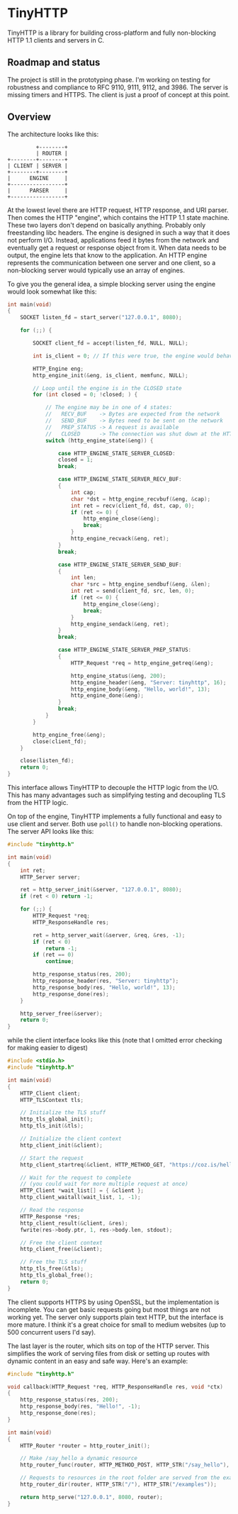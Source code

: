 # TinyHTTP

TinyHTTP is a library for building cross-platform and fully non-blocking HTTP 1.1 clients and servers in C.

## Roadmap and status

The project is still in the prototyping phase. I'm working on testing for robustness and compliance to RFC 9110, 9111, 9112, and 3986. The server is missing timers and HTTPS. The client is just a proof of concept at this point.

## Overview

The architecture looks like this:

```
         +--------+
         | ROUTER |
+--------+--------+
| CLIENT | SERVER |
+--------+--------+
|      ENGINE     |
+-----------------+
|      PARSER     |
+-----------------+
```

At the lowest level there are HTTP request, HTTP response, and URI parser. Then comes the HTTP "engine", which contains the HTTP 1.1 state machine. These two layers don't depend on basically anything. Probably only freestanding libc headers. The engine is designed in such a way that it does not perform I/O. Instead, applications feed it bytes from the network and eventually get a request or response object from it. When data needs to be output, the engine lets that know to the application. An HTTP engine represents the communication between one server and one client, so a non-blocking server would typically use an array of engines.

To give you the general idea, a simple blocking server using the engine would look somewhat like this:
```c
int main(void)
{
	SOCKET listen_fd = start_server("127.0.0.1", 8080);

	for (;;) {

		SOCKET client_fd = accept(listen_fd, NULL, NULL);

		int is_client = 0; // If this were true, the engine would behave as the client instead

		HTTP_Engine eng;
		http_engine_init(&eng, is_client, memfunc, NULL);

		// Loop until the engine is in the CLOSED state
		for (int closed = 0; !closed; ) {

			// The engine may be in one of 4 states:
			//   RECV_BUF    -> Bytes are expected from the network
			//   SEND_BUF    -> Bytes need to be sent on the network
			//   PREP_STATUS -> A request is available
			//   CLOSED      -> The connection was shut down at the HTTP level
			switch (http_engine_state(&eng)) {

				case HTTP_ENGINE_STATE_SERVER_CLOSED:
				closed = 1;
				break;

				case HTTP_ENGINE_STATE_SERVER_RECV_BUF:
				{
					int cap;
					char *dst = http_engine_recvbuf(&eng, &cap);
					int ret = recv(client_fd, dst, cap, 0);
					if (ret <= 0) {
						http_engine_close(&eng);
						break;
					}
					http_engine_recvack(&eng, ret);
				}
				break;

				case HTTP_ENGINE_STATE_SERVER_SEND_BUF:
				{
					int len;
					char *src = http_engine_sendbuf(&eng, &len);
					int ret = send(client_fd, src, len, 0);
					if (ret <= 0) {
						http_engine_close(&eng);
						break;
					}
					http_engine_sendack(&eng, ret);
				}
				break;

				case HTTP_ENGINE_STATE_SERVER_PREP_STATUS:
				{
					HTTP_Request *req = http_engine_getreq(&eng);

					http_engine_status(&eng, 200);
					http_engine_header(&eng, "Server: tinyhttp", 16);
					http_engine_body(&eng, "Hello, world!", 13);
					http_engine_done(&eng);
				}
				break;
			}
		}

		http_engine_free(&eng);
		close(client_fd);
	}

	close(listen_fd);
	return 0;
}
```
This interface allows TinyHTTP to decouple the HTTP logic from the I/O. This has many advantages such as simplifying testing and decoupling TLS from the HTTP logic.

On top of the engine, TinyHTTP implements a fully functional and easy to use client and server. Both use `poll()` to handle non-blocking operations. The server API looks like this:

```c
#include "tinyhttp.h"

int main(void)
{
	int ret;
	HTTP_Server server;

	ret = http_server_init(&server, "127.0.0.1", 8080);
	if (ret < 0) return -1;

	for (;;) {
		HTTP_Request *req;
		HTTP_ResponseHandle res;

		ret = http_server_wait(&server, &req, &res, -1);
		if (ret < 0)
			return -1;
		if (ret == 0)
			continue;

		http_response_status(res, 200);
		http_response_header(res, "Server: tinyhttp");
		http_response_body(res, "Hello, world!", 13);
		http_response_done(res);
	}

	http_server_free(&server);
	return 0;
}
```

while the client interface looks like this (note that I omitted error checking for making easier to digest)

```c
#include <stdio.h>
#include "tinyhttp.h"

int main(void)
{
	HTTP_Client client;
	HTTP_TLSContext tls;

	// Initialize the TLS stuff
	http_tls_global_init();
	http_tls_init(&tls);

	// Initialize the client context
	http_client_init(&client);

	// Start the request
	http_client_startreq(&client, HTTP_METHOD_GET, "https://coz.is/hello.html", NULL, 0, NULL, 0, &tls);

	// Wait for the request to complete
	// (you could wait for more multiple request at once)
	HTTP_Client *wait_list[] = { &client };
	http_client_waitall(wait_list, 1, -1);

	// Read the response
	HTTP_Response *res;
	http_client_result(&client, &res);
	fwrite(res->body.ptr, 1, res->body.len, stdout);

	// Free the client context
	http_client_free(&client);

	// Free the TLS stuff
	http_tls_free(&tls);
	http_tls_global_free();
	return 0;
}
```

The client supports HTTPS by using OpenSSL, but the implementation is incomplete. You can get basic requests going but most things are not working yet. The server only supports plain text HTTP, but the interface is more mature. I think it's a great choice for small to medium websites (up to 500 concurrent users I'd say).

The last layer is the router, which sits on top of the HTTP server. This simplifies the work of serving files from disk or setting up routes with dynamic content in an easy and safe way. Here's an example:

```c
#include "tinyhttp.h"

void callback(HTTP_Request *req, HTTP_ResponseHandle res, void *ctx)
{
	http_response_status(res, 200);
	http_response_body(res, "Hello!", -1);
	http_response_done(res);
}

int main(void)
{
	HTTP_Router *router = http_router_init();

	// Make /say_hello a dynamic resource
	http_router_func(router, HTTP_METHOD_POST, HTTP_STR("/say_hello"), callback, NULL);

	// Requests to resources in the root folder are served from the examples folder
	http_router_dir(router, HTTP_STR("/"), HTTP_STR("/examples"));

	return http_serve("127.0.0.1", 8080, router);
}
```